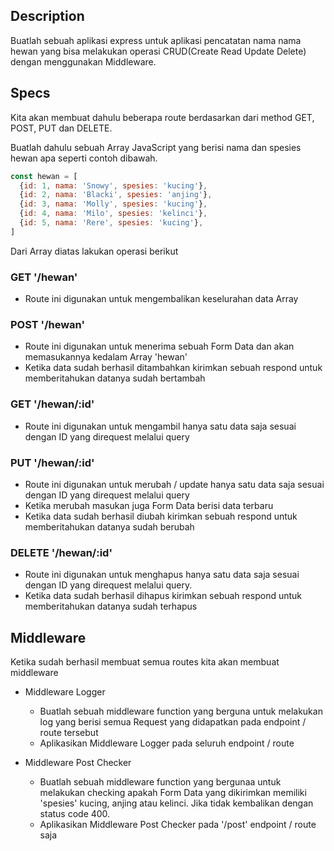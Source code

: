 ## Description
Buatlah sebuah aplikasi express untuk aplikasi pencatatan nama nama hewan yang bisa melakukan operasi CRUD(Create Read Update Delete) dengan menggunakan Middleware.

## Specs
Kita akan membuat dahulu beberapa route berdasarkan dari method GET, POST, PUT dan DELETE.

Buatlah dahulu sebuah Array JavaScript yang berisi nama dan spesies hewan apa seperti contoh dibawah. 

``` js
const hewan = [
  {id: 1, nama: 'Snowy', spesies: 'kucing'},
  {id: 2, nama: 'Blacki', spesies: 'anjing'},
  {id: 3, nama: 'Molly', spesies: 'kucing'},
  {id: 4, nama: 'Milo', spesies: 'kelinci'},
  {id: 5, nama: 'Rere', spesies: 'kucing'},
]
```

Dari Array diatas lakukan operasi berikut
### GET '/hewan'
  - Route ini digunakan untuk mengembalikan keselurahan data Array 

### POST '/hewan' 
  - Route ini digunakan untuk menerima sebuah Form Data dan akan memasukannya kedalam Array 'hewan'
  - Ketika data sudah berhasil ditambahkan kirimkan sebuah respond untuk memberitahukan datanya sudah bertambah
  
### GET '/hewan/:id'
  - Route ini digunakan untuk mengambil hanya satu data saja sesuai dengan ID yang direquest melalui query

### PUT '/hewan/:id'
  - Route ini digunakan untuk merubah / update hanya satu data saja sesuai dengan ID yang direquest melalui query
  - Ketika merubah masukan juga Form Data berisi data terbaru
  - Ketika data sudah berhasil diubah kirimkan sebuah respond untuk memberitahukan datanya sudah berubah

### DELETE '/hewan/:id'
  - Route ini digunakan untuk menghapus hanya satu data saja sesuai dengan ID yang direquest melalui query.
  - Ketika data sudah berhasil dihapus kirimkan sebuah respond untuk memberitahukan datanya sudah terhapus

## Middleware

Ketika sudah berhasil membuat semua routes kita akan membuat middleware 

- Middleware Logger
  - Buatlah sebuah middleware function yang berguna untuk melakukan log yang berisi semua Request yang didapatkan pada endpoint / route tersebut
  - Aplikasikan Middleware Logger pada seluruh endpoint / route

- Middleware Post Checker
  - Buatlah sebuah middleware function yang bergunaa untuk melakukan checking apakah Form Data yang dikirimkan memiliki 'spesies' kucing, anjing atau kelinci. Jika tidak kembalikan dengan status code 400.
  - Aplikasikan Middleware Post Checker pada '/post' endpoint / route saja